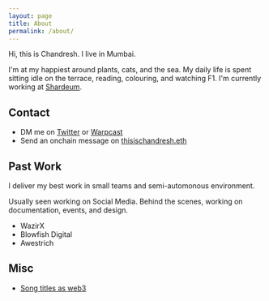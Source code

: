 ```yaml
---
layout: page
title: About
permalink: /about/
---
```


Hi, this is Chandresh. I live in Mumbai.

I'm at my happiest around plants, cats, and the sea. My daily life is spent sitting idle on the terrace, reading, colouring, and watching F1. I'm currently working at [Shardeum](https://shardeum.org).

## Contact
  - DM me on [Twitter](https://x.com/thisischandresh) or [Warpcast](https://warpcast.com/chandresh)
  - Send an onchain message on [thisischandresh.eth](https://etherscan.io/address/thisischandresh.eth)

## Past Work
I deliver my best work in small teams and semi-automonous environment.

Usually seen working on Social Media. Behind the scenes, working on documentation, events, and design.
  - WazirX
  - Blowfish Digital
  - Awestrich

## Misc
  - [Song titles as web3](https://twitter.com/search?q=as%20web3%20(from:@thisischandresh))
